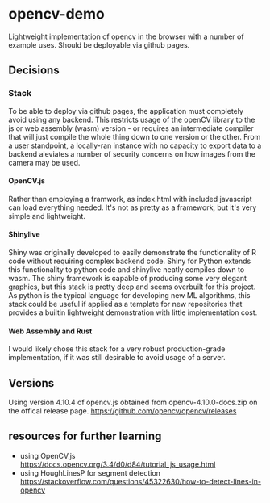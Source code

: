 # opencv-demo

Lightweight implementation of opencv in the browser with a number of example uses. Should be deployable via github pages.

## Decisions

### Stack

To be able to deploy via github pages, the application must completely avoid using any backend. This restricts usage of the openCV library to the js or web assembly (wasm) version - or requires an intermediate compiler that will just compile the whole thing down to one version or the other. From a user standpoint, a locally-ran instance with no capacity to export data to a backend aleviates a number of security concerns on how images from the camera may be used.

#### OpenCV.js

Rather than employing a framwork, as index.html with included javascript can load everything needed. It's not as pretty as a framework, but it's very simple and lightweight.

#### Shinylive

Shiny was originally developed to easily demonstrate the functionality of R code without requiring complex backend code. Shiny for Python extends this functionality to python code and shinylive neatly compiles down to wasm. The shiny framework is capable of producing some very elegant graphics, but this stack is pretty deep and seems overbuilt for this project. As python is the typical language for developing new ML algorithms, this stack could be useful if applied as a template for new repositories that provides a builtin lightweight demonstration with little implementation cost.

#### Web Assembly and Rust

I would likely chose this stack for a very robust production-grade implementation, if it was still desirable to avoid usage of a server.

## Versions

Using version 4.10.4 of opencv.js obtained from opencv-4.10.0-docs.zip on the offical release page. <https://github.com/opencv/opencv/releases>

## resources for further learning
- using OpenCV.js <https://docs.opencv.org/3.4/d0/d84/tutorial_js_usage.html>
- using HoughLinesP for segment detection <https://stackoverflow.com/questions/45322630/how-to-detect-lines-in-opencv>
